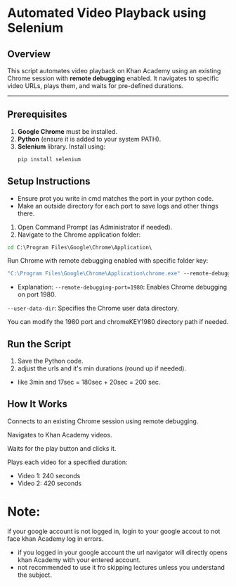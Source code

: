 
# Automated Video Playback using Selenium

## Overview
This script automates video playback on Khan Academy using an existing Chrome session with **remote debugging** enabled. It navigates to specific video URLs, plays them, and waits for pre-defined durations.

---

## Prerequisites

1. **Google Chrome** must be installed.
2. **Python** (ensure it is added to your system PATH).
3. **Selenium** library. Install using:
   ```bash
   pip install selenium

## Setup Instructions
- Ensure prot you write in cmd matches the port in your python code.
- Make an outside directory for each port to save logs and other things there.
1. Open Command Prompt (as Administrator if needed).
2. Navigate to the Chrome application folder:
```cmd
cd C:\Program Files\Google\Chrome\Application\
```
Run Chrome with remote debugging enabled with specific folder key:
```cmd
"C:\Program Files\Google\Chrome\Application\chrome.exe" --remote-debugging-port=1980 --user-data-dir="C:\Users\wajee\chrome-automationKEYS\chromeKEY1980"

```
- Explanation:
```--remote-debugging-port=1980```: Enables Chrome debugging on port 1980.

```--user-data-dir```: Specifies the Chrome user data directory.

You can modify the 1980 port and chromeKEY1980 directory path if needed.
## Run the Script
1. Save the Python code.
2. adjust the urls and it's min durations (round up if needed).
- like 3min and 17sec = 180sec + 20sec = 200 sec.

## How It Works
Connects to an existing Chrome session using remote debugging.

Navigates to Khan Academy videos.

Waits for the play button and clicks it.

Plays each video for a specified duration:

- Video 1: 240 seconds
- Video 2: 420 seconds

# Note:
if your google account is not logged in, login to your google accout to not face khan Academy log in errors.
- if you logged in your google account the url navigator will directly opens khan Academy with your entered account.
- not recommended to use it fro skipping lectures unless you understand the subject.
